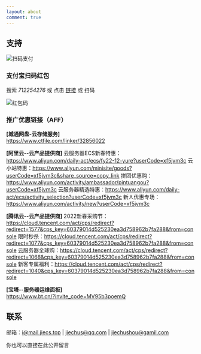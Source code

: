 ```yaml
---
layout: about
comment: true
---
```


## 支持

![扫码支付](https://gitlab.com/jiesou/Images/-/raw/main/Markor/2022/03/147-about_pay.jpg)

### 支付宝扫码红包

搜索 _712254276_ 或 点击 [链接](https://qr.alipay.com/11w12861oax89w30fn98p36) 或 扫码

![红包码](https://gitlab.com/jiesou/Images/-/raw/main/Markor/2022/03/427-about_alipayredenvelope.png?<40>)

### 推广优惠链接（AFF）

**\[城通网盘-云存储服务\]**  
<https://www.ctfile.com/linker/32856022>

**\[阿里云--云产品提供商\]**
云服务器ECS新春特惠：<https://www.aliyun.com/daily-act/ecs/fy22-12-yure?userCode=xf5jvm3c>
云小站特惠：<https://www.aliyun.com/minisite/goods?userCode=xf5jvm3c&share_source=copy_link>
拼团优惠购：<https://www.aliyun.com/activity/ambassador/pintuangou?userCode=xf5jvm3c>
云服务器精选特惠：<https://www.aliyun.com/daily-act/ecs/activity_selection?userCode=xf5jvm3c>
新人优惠专场：<https://www.aliyun.com/activity/new?userCode=xf5jvm3c>

**\[腾讯云--云产品提供商\]**
2022新春采购节：<https://cloud.tencent.com/act/cps/redirect?redirect=1577&cps_key=60379014d525230ea3d758962b7fa288&from=console>
限时秒杀：<https://cloud.tencent.com/act/cps/redirect?redirect=1077&cps_key=60379014d525230ea3d758962b7fa288&from=console>
云服务器全球购：<https://cloud.tencent.com/act/cps/redirect?redirect=1068&cps_key=60379014d525230ea3d758962b7fa288&from=console>
新客专属福利：<https://cloud.tencent.com/act/cps/redirect?redirect=1040&cps_key=60379014d525230ea3d758962b7fa288&from=console>

**\[宝塔--服务器运维面板\]**  
<https://www.bt.cn/?invite_code=MV95b3poemQ>

## 联系

邮箱：[i@mail.jiecs.top](mailto:i@mail.jiecs.top) | [jiechus@qq.com](mailto:jiechus@qq.com) | [jiechushou@gamil.com](mailto:jiechushou@gamil.com)

你也可以直接在此公开留言
